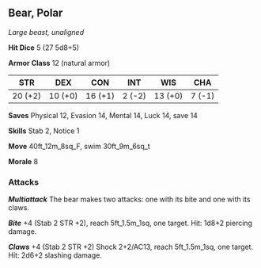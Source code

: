 ## Bear, Polar

*Large beast, unaligned*

**Hit Dice** 5 (27 5d8+5)

**Armor Class** 12 (natural armor)

| STR     | DEX     | CON     | INT     | WIS     | CHA     |
|---------|---------|---------|---------|---------|---------|
| 20 (+2) | 10 (+0) | 16 (+1) |  2 (-2) | 13 (+0) |  7 (-1) |

**Saves** Physical 12, Evasion 14, Mental 14, Luck 14, save 14

**Skills** Stab 2, Notice 1

**Move** 40ft\_12m\_8sq\_F, swim 30ft\_9m\_6sq\_t

**Morale** 8

### Attacks

***Multiattack*** The bear makes two attacks: one with its bite and one with its claws.

***Bite*** +4 (Stab 2 STR +2), reach 5ft\_1.5m\_1sq, one target. Hit: 1d8+2 piercing damage.

***Claws*** +4 (Stab 2 STR +2) Shock 2+2/AC13, reach 5ft\_1.5m\_1sq, one target. Hit: 2d6+2 slashing damage.

